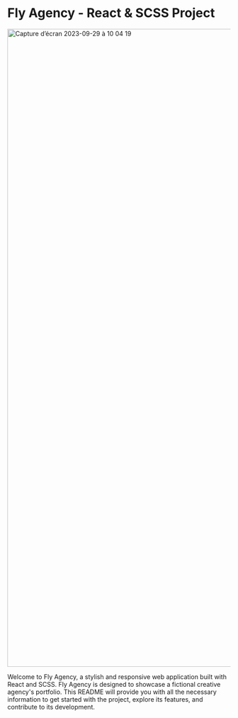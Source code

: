 # Fly Agency - React & SCSS Project

<img width="1440" alt="Capture d’écran 2023-09-29 à 10 04 19" src="https://github.com/mohamedhabiballah1/Fly-Agency/assets/100409109/7020c32e-08b3-4e56-a6a6-c46984a4f275">


Welcome to Fly Agency, a stylish and responsive web application built with React and SCSS. Fly Agency is designed to showcase a fictional creative agency's portfolio. This README will provide you with all the necessary information to get started with the project, explore its features, and contribute to its development.
